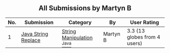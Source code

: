 ﻿<div align="center">

## All Submissions by Martyn B

</div>

No.  | Submission | Category | By   | User Rating
---- | ---------- | -------- | ---- | -----------
1 | [Java String Replace<br />](https://github.com/Planet-Source-Code/martyn-b-java-string-replace__2-1859) | [String Manipulation<br /><sup>Java</sup>](../ByCategory/string-manipulation__2-60.md) | Martyn B | 3.3 (13 globes from 4 users)
